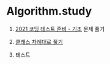 # Algorithm.study

1. [2021 코딩 테스트 준비 - 기초](https://code.plus/course/51) 문제 풀기

2. [클래스 차례대로 풀기](https://solved.ac/class)

3. 테스트

